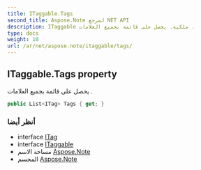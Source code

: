 ```yaml
---
title: ITaggable.Tags
second_title: Aspose.Note لمرجع NET API
description: ITaggable ملكية. يحصل على قائمة بجميع العلامات .
type: docs
weight: 10
url: /ar/net/aspose.note/itaggable/tags/
---
```

## ITaggable.Tags property

يحصل على قائمة بجميع العلامات .

```csharp
public List<ITag> Tags { get; }
```

### أنظر أيضا

* interface [ITag](../../itag/)
* interface [ITaggable](../)
* مساحة الاسم [Aspose.Note](../../itaggable/)
* المجسم [Aspose.Note](../../../)


